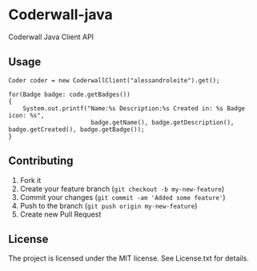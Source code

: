 # Coderwall-java

Coderwall Java Client API

## Usage

```
Coder coder = new CoderwallClient("alessandroleite").get();

for(Badge badge: code.getBadges())
{
	System.out.printf("Name:%s Description:%s Created in: %s Badge icon: %s", 
					   badge.getName(), badge.getDescription(), badge.getCreated(), badge.getBadge());	
}
```

## Contributing

1. Fork it
2. Create your feature branch (`git checkout -b my-new-feature`)
3. Commit your changes (`git commit -am 'Added some feature'`)
4. Push to the branch (`git push origin my-new-feature`)
5. Create new Pull Request

## License 

The project is licensed under the MIT license. 
See License.txt for details.
